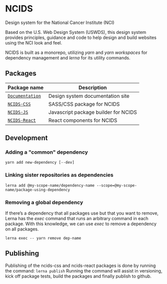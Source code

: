 # NCIDS 
Design system for the National Cancer Institute (NCI)

Based on the U.S. Web Design System (USWDS), this design system provides principles, guidance and code to help design and build websites using the NCI look and feel.

NCIDS is built as a monorepo, utilizing *yarn* and *yarn workspaces* for dependency management and *lerna* for its utility commands.

## Packages
| Package name                                  | Description                                                                                                                                                                                                                                   |
| --------------------------------------------- | --------------------------------------------------------------------------------------------------------------------------------------------------------------------------------------------------------------------------------------------- |
| [`Documentation`](./docs)  | Design system documentation site                                                                                                                                                                                                       |
| [`NCIDS-CSS`](./packages/ncids-css) | SASS/CSS package for NCIDS                                                                                                                                                                                                                              |
| [`NCIDS-JS`](./packages/ncids-js)     |  Javascript package builder for NCIDS                                                                                                                                                                        |
| [`NCIDS-React`](./packages/ncids-react)     |  React components for NCIDS                                                                                                                                                                        |



## Development
### Adding a "common" dependency

`yarn add new-dependency [--dev]`

### Linking sister repositories as dependencies

`lerna add @my-scope-name/dependency-name --scope=@my-scope-name/package-using-dependency`

### Removing a global dependency
If there’s a dependency that all packages use but that you want to remove, Lerna has the _exec_ command that runs an arbitrary command in each package. With this knowledge, we can use _exec_ to remove a dependency on all packages.

 `lerna exec -- yarn remove dep-name`

## Publishing

Publishing of the ncids-css and ncids-react packages is done by running the command: 
`lerna publish`
Running the command will assist in versioning, kick off package tests, build the packages and finally publish to github.
